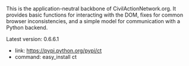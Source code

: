 This is the application-neutral backbone of CivilActionNetwork.org. It provides basic functions for interacting with the DOM, fixes for common browser inconsistencies, and a simple model for communication with a Python backend.

Latest version: 0.6.6.1
 - link: https://pypi.python.org/pypi/ct
 - command: easy_install ct